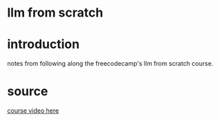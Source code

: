 llm from scratch
===
# introduction
notes from following along the freecodecamp's llm from scratch course.

# source
[course video here](https://www.youtube.com/watch?v=UU1WVnMk4E8)
